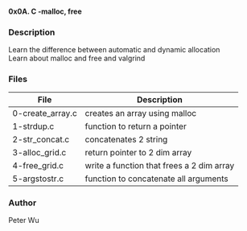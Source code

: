 #### 0x0A. C -malloc, free

### Description
Learn the difference between automatic and dynamic allocation  
Learn about malloc and free and valgrind

### Files
File | Description
---|---
0-create\_array.c | creates an array using malloc
1-strdup.c | function to return a pointer
2-str\_concat.c | concatenates 2 string
3-alloc\_grid.c | return pointer to 2 dim array
4-free\_grid.c | write a function that frees a 2 dim array
5-argstostr.c | function to concatenate all arguments 

### Author
Peter Wu
